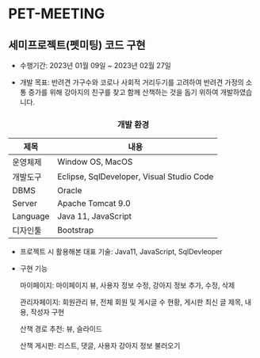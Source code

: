# PET-MEETING
## 세미프로젝트(펫미팅) 코드 구현

* 수행기간: 2023년 01월 09일 ~ 2023년 02월 27일

* 개발 목표: 반려견 가구수와 코로나 사회적 거리두기를 고려하여 반려견 가정의 소통 증가를 위해 강아지의 친구를 찾고 함께 산책하는 것을 돕기 위하여 개발하였습니다.

<div align= center>
  
### 개발 환경
  
|제목|내용|
|-----|----|
|운영체제|Window OS, MacOS|
|개발도구|Eclipse, SqlDeveloper, Visual Studio Code|
|DBMS|Oracle|
|Server|Apache Tomcat 9.0|
|Language|Java 11, JavaScript|
|디자인툴|Bootstrap|
  
</div>

* 프로젝트 시 활용해본 대표 기술: Java11, JavaScript, SqlDevleoper

* 구현 기능
  
  마이페이지: 마이페이지 뷰, 사용자 정보 수정, 강아지 정보 추가, 수정, 삭제
  
  관리자페이지: 회원관리 뷰, 전체 회원 및 게시글 수 현황, 게시판 최신 글 제목, 내용, 작성자 구현
  
  산책 경로 추천: 뷰, 슬라이드
  
  산책 게시판: 리스트, 댓글, 사용자 강아지 정보 불러오기

